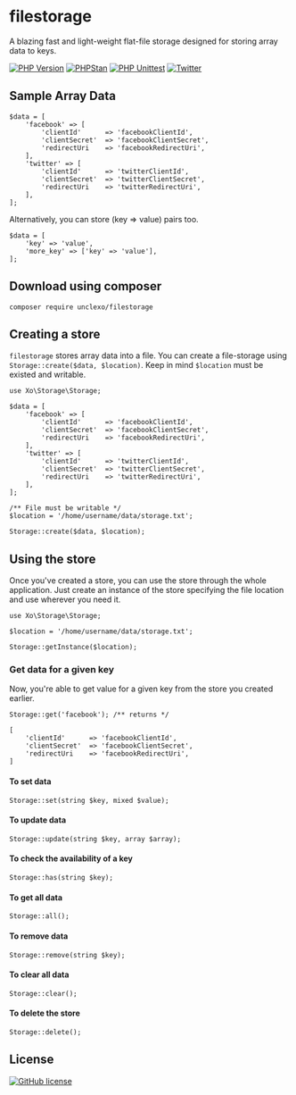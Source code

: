 # filestorage
A blazing fast and light-weight flat-file storage designed for storing array data to keys.

[![PHP Version](https://img.shields.io/badge/php-%3E%3D7.3-informational)](https://php.net/)
[![PHPStan](https://img.shields.io/badge/PHPStan-passing-success)](https://phpstan.org/)
[![PHP Unittest](https://img.shields.io/badge/tests-15-blue)](https://packagist.org/packages/phpunit/phpunit)
[![Twitter](https://img.shields.io/twitter/url?style=social&url=https%3A%2F%2Fgithub.com%2Funclexo%2Ffilestorage)](https://twitter.com/intent/tweet?text=Wow:&url=https%3A%2F%2Fgithub.com%2Funclexo%2Ffilestorage)

## Sample Array Data

```
$data = [
    'facebook' => [
        'clientId'      => 'facebookClientId',
        'clientSecret'  => 'facebookClientSecret',
        'redirectUri    => 'facebookRedirectUri',
    ],
    'twitter' => [
        'clientId'      => 'twitterClientId',
        'clientSecret'  => 'twitterClientSecret',
        'redirectUri    => 'twitterRedirectUri',
    ],
];
```

Alternatively, you can store (key => value) pairs too.

```
$data = [
    'key' => 'value',
    'more_key' => ['key' => 'value'],
];
```

## Download using composer

```
composer require unclexo/filestorage
```

## Creating a store
`filestorage` stores array data into a file. You can create a file-storage using `Storage::create($data, $location)`. 
Keep in mind `$location` must be existed and writable.

```
use Xo\Storage\Storage;

$data = [
    'facebook' => [
        'clientId'      => 'facebookClientId',
        'clientSecret'  => 'facebookClientSecret',
        'redirectUri    => 'facebookRedirectUri',
    ],
    'twitter' => [
        'clientId'      => 'twitterClientId',
        'clientSecret'  => 'twitterClientSecret',
        'redirectUri    => 'twitterRedirectUri',
    ],
];

/** File must be writable */
$location = '/home/username/data/storage.txt';

Storage::create($data, $location);
```

## Using the store
Once you've created a store, you can use the store through the whole application. Just create an instance of the store specifying the file location and use wherever you need it.

```
use Xo\Storage\Storage;

$location = '/home/username/data/storage.txt';

Storage::getInstance($location);
```

### Get data for a given key
Now, you're able to get value for a given key from the store you created earlier. 

```
Storage::get('facebook'); /** returns */

[
    'clientId'      => 'facebookClientId',
    'clientSecret'  => 'facebookClientSecret',
    'redirectUri    => 'facebookRedirectUri',
]
```

#### To set data
```
Storage::set(string $key, mixed $value);
```

#### To update data
```
Storage::update(string $key, array $array);
```  

#### To check the availability of a key
```
Storage::has(string $key);
```  

#### To get all data
```
Storage::all();
```   

#### To remove data
```
Storage::remove(string $key);
```    

#### To clear all data
```
Storage::clear();
```    

#### To delete the store
```
Storage::delete();
```

## License
[![GitHub license](https://img.shields.io/github/license/unclexo/filestorage)](https://github.com/unclexo/filestorage/blob/master/LICENSE)
  


